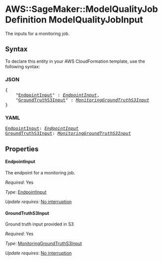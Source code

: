 # AWS::SageMaker::ModelQualityJobDefinition ModelQualityJobInput

The inputs for a monitoring job.

## Syntax

To declare this entity in your AWS CloudFormation template, use the following syntax:

### JSON

<pre>
{
    "<a href="#endpointinput" title="EndpointInput">EndpointInput</a>" : <i><a href="endpointinput.md">EndpointInput</a></i>,
    "<a href="#groundtruths3input" title="GroundTruthS3Input">GroundTruthS3Input</a>" : <i><a href="monitoringgroundtruths3input.md">MonitoringGroundTruthS3Input</a></i>
}
</pre>

### YAML

<pre>
<a href="#endpointinput" title="EndpointInput">EndpointInput</a>: <i><a href="endpointinput.md">EndpointInput</a></i>
<a href="#groundtruths3input" title="GroundTruthS3Input">GroundTruthS3Input</a>: <i><a href="monitoringgroundtruths3input.md">MonitoringGroundTruthS3Input</a></i>
</pre>

## Properties

#### EndpointInput

The endpoint for a monitoring job.

_Required_: Yes

_Type_: <a href="endpointinput.md">EndpointInput</a>

_Update requires_: [No interruption](https://docs.aws.amazon.com/AWSCloudFormation/latest/UserGuide/using-cfn-updating-stacks-update-behaviors.html#update-no-interrupt)

#### GroundTruthS3Input

Ground truth input provided in S3 

_Required_: Yes

_Type_: <a href="monitoringgroundtruths3input.md">MonitoringGroundTruthS3Input</a>

_Update requires_: [No interruption](https://docs.aws.amazon.com/AWSCloudFormation/latest/UserGuide/using-cfn-updating-stacks-update-behaviors.html#update-no-interrupt)

